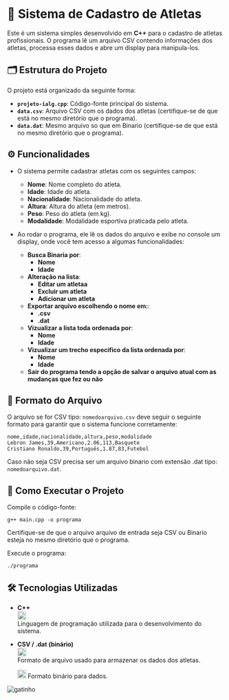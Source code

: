 # 🏅 Sistema de Cadastro de Atletas

Este é um sistema simples desenvolvido em **C++** para o cadastro de atletas profissionais. O programa lê um arquivo CSV contendo informações dos atletas, processa esses dados e abre um display para manipula-los.

## 🗂️ Estrutura do Projeto

O projeto está organizado da seguinte forma:

- **`projeto-ialg.cpp`**: Código-fonte principal do sistema.
- **`data.csv`**: Arquivo CSV com os dados dos atletas (certifique-se de que está no mesmo diretório que o programa).
- **`data.dat`**: Mesmo arquivo so que em Binario (certifique-se de que está no mesmo diretório que o programa).

## ⚙️ Funcionalidades

- O sistema permite cadastrar atletas com os seguintes campos:
  - **Nome**: Nome completo do atleta.
  - **Idade**: Idade do atleta.
  - **Nacionalidade**: Nacionalidade do atleta.
  - **Altura**: Altura do atleta (em metros).
  - **Peso**: Peso do atleta (em kg).
  - **Modalidade**: Modalidade esportiva praticada pelo atleta.

- Ao rodar o programa, ele lê os dados do arquivo e exibe no console um display, onde você tem acesso a algumas funcionalidades:
  - **Busca Binaria por**:
    - **Nome**
    - **Idade**
  - **Alteração na lista**:
    - **Editar um atletaa**
    - **Excluir um atleta**
    - **Adicionar um atleta**
  - **Exportar arquivo escolhendo o nome em:**:
    - **.csv**
    - **.dat**
  - **Vizualizar a lista toda ordenada por**:
    - **Nome**
    - **Idade**
  - **Vizualizar um trecho especifico da lista ordenada por**:
    - **Nome**
    - **Idade**
  - **Sair do programa tendo a opção de salvar o arquivo atual com as mudanças que fez ou não**

## 📑 Formato do Arquivo 

O arquivo se for CSV tipo: `nomedoarquivo.csv` deve seguir o seguinte formato para garantir que o sistema funcione corretamente:

```csv
nome,idade,nacionalidade,altura,peso,modalidade
Lebron James,39,Americano,2.06,113,Basquete
Cristiano Ronaldo,39,Português,1.87,83,Futebol
```

Caso não seja CSV precisa ser um arquivo binario com extensão .dat tipo: `nomedoarquivo.dat`.

## 🚀 Como Executar o Projeto

Compile o código-fonte:
```
g++ main.cpp -o programa
```

Certifique-se de que o arquivo arquivo de entrada seja CSV ou Binario esteja no mesmo diretório que o programa.

Execute o programa:
```
./programa
```

## 🛠️ Tecnologias Utilizadas

- **C++**  
  <img src="https://upload.wikimedia.org/wikipedia/commons/1/18/C_Programming_Language.svg" width="20" />  
  Linguagem de programação utilizada para o desenvolvimento do sistema.

- **CSV / .dat (binário)**  
  <img src="https://upload.wikimedia.org/wikipedia/commons/e/ec/CSV_file_icon.svg" width="20" />  
  Formato de arquivo usado para armazenar os dados dos atletas.

  <img src="https://upload.wikimedia.org/wikipedia/commons/e/ea/Binary_file_icon.svg" width="20" />  
  Formato binário para dados.

![gatinho](https://cataas.com/cat)
